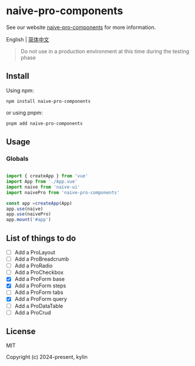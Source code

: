 # naive-pro-components

See our website [naive-pro-components](https://infernalazazel.github.io/naive-pro-components/) for more information.

English | [简体中文](./README-zh_CN.md)

> Do not use in a production environment at this time during the testing phase

## Install

Using npm:

```bash
npm install naive-pro-components
```

or using pnpm:

```bash
pnpm add naive-pro-components
```

## Usage

### Globals

```ts

import { createApp } from 'vue'
import App from './App.vue'
import naive from 'naive-ui'
import naivePro from 'naive-pro-components'

const app =createApp(App)
app.use(naive)
app.use(naivePro)
app.mount('#app')
```
## List of things to do

- [ ] Add a ProLayout
- [ ] Add a ProBreadcrumb
- [ ] Add a ProRadio
- [ ] Add a ProCheckbox
- [X] Add a ProForm base
- [X] Add a ProForm steps
- [ ] Add a ProForm tabs
- [X] Add a ProForm query
- [ ] Add a ProDataTable
- [ ] Add a ProCrud

## License
MIT

Copyright (c) 2024-present, kylin